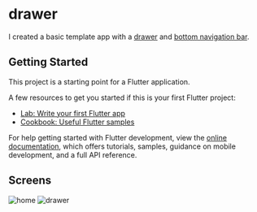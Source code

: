 # drawer

I created a basic template app with a [drawer](https://docs.flutter.dev/cookbook/design/drawer) and  [bottom navigation bar](https://pub.dev/packages/persistent_bottom_nav_bar).

## Getting Started

This project is a starting point for a Flutter application.

A few resources to get you started if this is your first Flutter project:

- [Lab: Write your first Flutter app](https://docs.flutter.dev/get-started/codelab)
- [Cookbook: Useful Flutter samples](https://docs.flutter.dev/cookbook)

For help getting started with Flutter development, view the
[online documentation](https://docs.flutter.dev/), which offers tutorials,
samples, guidance on mobile development, and a full API reference.

## Screens
![home](https://user-images.githubusercontent.com/99151734/225468965-ce4d46e0-c481-486c-9cb7-ac68f1a60f2f.PNG)
![drawer](https://user-images.githubusercontent.com/99151734/225468987-a8bfa0d2-855b-4a84-8c6c-bb3f5377f6e2.PNG)
